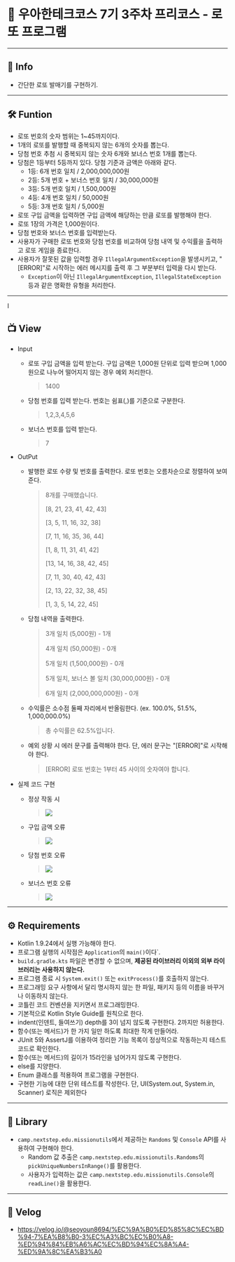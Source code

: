 # 🔖 우아한테크코스 7기 3주차 프리코스 - 로또 프로그램

***

## 📃 Info
- 간단한 로또 발매기를 구현하기.

***

## 🛠️ Funtion
- 로또 번호의 숫자 범위는 1~45까지이다.
- 1개의 로또를 발행할 때 중복되지 않는 6개의 숫자를 뽑는다.
- 당첨 번호 추첨 시 중복되지 않는 숫자 6개와 보너스 번호 1개를 뽑는다.
- 당첨은 1등부터 5등까지 있다. 당첨 기준과 금액은 아래와 같다.
  - 1등: 6개 번호 일치 / 2,000,000,000원
  - 2등: 5개 번호 + 보너스 번호 일치 / 30,000,000원
  - 3등: 5개 번호 일치 / 1,500,000원
  - 4등: 4개 번호 일치 / 50,000원
  - 5등: 3개 번호 일치 / 5,000원
- 로또 구입 금액을 입력하면 구입 금액에 해당하는 만큼 로또를 발행해야 한다. 
- 로또 1장의 가격은 1,000원이다.
- 당첨 번호와 보너스 번호를 입력받는다.
- 사용자가 구매한 로또 번호와 당첨 번호를 비교하여 당첨 내역 및 수익률을 출력하고 로또 게임을 종료한다.
- 사용자가 잘못된 값을 입력할 경우 `IllegalArgumentException`을 발생시키고, "[ERROR]"로 시작하는 에러 메시지를 출력 후 그 부분부터 입력을 다시 받는다. 
  - `Exception`이 아닌 `IllegalArgumentException`, `IllegalStateException` 등과 같은 명확한 유형을 처리한다.

***

I

## 📺 View
- Input
  - 로또 구입 금액을 입력 받는다. 구입 금액은 1,000원 단위로 입력 받으며 1,000원으로 나누어 떨어지지 않는 경우 예외 처리한다.
    > 1400
  - 당첨 번호를 입력 받는다. 번호는 쉼표(,)를 기준으로 구분한다.
    > 1,2,3,4,5,6
  - 보너스 번호를 입력 받는다.
    > 7

- OutPut
  - 발행한 로또 수량 및 번호를 출력한다. 로또 번호는 오름차순으로 정렬하여 보여준다.
    > 8개를 구매했습니다.
    > 
    > [8, 21, 23, 41, 42, 43]
    > 
    > [3, 5, 11, 16, 32, 38]
    > 
    > [7, 11, 16, 35, 36, 44]
    > 
    > [1, 8, 11, 31, 41, 42]
    > 
    > [13, 14, 16, 38, 42, 45]
    > 
    > [7, 11, 30, 40, 42, 43]
    > 
    > [2, 13, 22, 32, 38, 45]
    > 
    > [1, 3, 5, 14, 22, 45]
  - 당첨 내역을 출력한다.
    > 3개 일치 (5,000원) - 1개
    > 
    > 4개 일치 (50,000원) - 0개
    > 
    > 5개 일치 (1,500,000원) - 0개
    > 
    > 5개 일치, 보너스 볼 일치 (30,000,000원) - 0개
    > 
    > 6개 일치 (2,000,000,000원) - 0개
  - 수익률은 소수점 둘째 자리에서 반올림한다. (ex. 100.0%, 51.5%, 1,000,000.0%)
    > 총 수익률은 62.5%입니다.
  - 예외 상황 시 에러 문구를 출력해야 한다. 단, 에러 문구는 "[ERROR]"로 시작해야 한다.
    > [ERROR] 로또 번호는 1부터 45 사이의 숫자여야 합니다.

- 실제 코드 구현
  - 정상 작동 시
    > ![](https://velog.velcdn.com/images/seoyoun8694/post/91ce28ad-6a98-44cd-81e9-ba6a6c1ca81e/image.jpg)

  - 구입 금액 오류
    > ![](https://velog.velcdn.com/images/seoyoun8694/post/4c2851ef-689a-40a5-8d12-8b9d90db4b31/image.jpg)

  - 당첨 번호 오류
    > ![](https://velog.velcdn.com/images/seoyoun8694/post/96c4ccb1-1428-47ce-91bf-270210a65f23/image.jpg)

  - 보너스 번호 오류
    > ![](https://velog.velcdn.com/images/seoyoun8694/post/24ca9e59-3677-4baa-9a88-f5f0ab4da795/image.jpg)

***

## ⚙️ Requirements
- Kotlin 1.9.24에서 실행 가능해야 한다.
- 프로그램 실행의 시작점은 `Application`의 `main()`이다`.
- `build.gradle.kts` 파일은 변경할 수 없으며, **제공된 라이브러리 이외의 외부 라이브러리는 사용하지 않는다.**
- 프로그램 종료 시 `System.exit()` 또는 `exitProcess()`를 호출하지 않는다.
- 프로그래밍 요구 사항에서 달리 명시하지 않는 한 파일, 패키지 등의 이름을 바꾸거나 이동하지 않는다.
- 코틀린 코드 컨벤션을 지키면서 프로그래밍한다.
- 기본적으로 Kotlin Style Guide를 원칙으로 한다.
- indent(인덴트, 들여쓰기) depth를 3이 넘지 않도록 구현한다. 2까지만 허용한다.
- 함수(또는 메서드)가 한 가지 일만 하도록 최대한 작게 만들어라.
- JUnit 5와 AssertJ를 이용하여 정리한 기능 목록이 정상적으로 작동하는지 테스트 코드로 확인한다.
- 함수(또는 메서드)의 길이가 15라인을 넘어가지 않도록 구현한다.
- else를 지양한다.
- Enum 클래스를 적용하여 프로그램을 구현한다.
- 구현한 기능에 대한 단위 테스트를 작성한다. 단, UI(System.out, System.in, Scanner) 로직은 제외한다

***

## 📘 Library
- `camp.nextstep.edu.missionutils`에서 제공하는 `Randoms` 및 `Console` API를 사용하여 구현해야 한다.
  - Random 값 추출은 `camp.nextstep.edu.missionutils.Randoms`의 `pickUniqueNumbersInRange()`를 활용한다.
  - 사용자가 입력하는 값은 `camp.nextstep.edu.missionutils.Console`의 `readLine()`을 활용한다.

***

## 🔗 Velog
- https://velog.io/@seoyoun8694/%EC%9A%B0%ED%85%8C%EC%BD%94-7%EA%B8%B0-3%EC%A3%BC%EC%B0%A8-%ED%94%84%EB%A6%AC%EC%BD%94%EC%8A%A4-%ED%9A%8C%EA%B3%A0